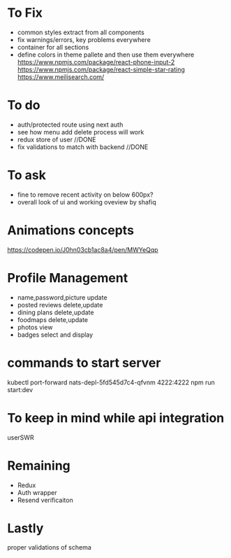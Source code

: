 # To Fix

- common styles extract from all components
- fix warnings/errors, key problems everywhere
- container for all sections
- define colors in theme pallete and then use them everywhere
  https://www.npmjs.com/package/react-phone-input-2
  https://www.npmjs.com/package/react-simple-star-rating
  https://www.meilisearch.com/

# To do

- auth/protected route using next auth
- see how menu add delete process will work
- redux store of user //DONE
- fix validations to match with backend //DONE

# To ask

- fine to remove recent activity on below 600px?
- overall look of ui and working oveview by shafiq

# Animations concepts

https://codepen.io/J0hn03cb1ac8a4/pen/MWYeQqp

# Profile Management

- name,password,picture update
- posted reviews delete,update
- dining plans delete,update
- foodmaps delete,update
- photos view
- badges select and display

# commands to start server

kubectl port-forward nats-depl-5fd545d7c4-qfvnm 4222:4222
npm run start:dev

# To keep in mind while api integration

userSWR

# Remaining
- Redux 
- Auth wrapper
- Resend verificaiton

# Lastly
proper validations of schema